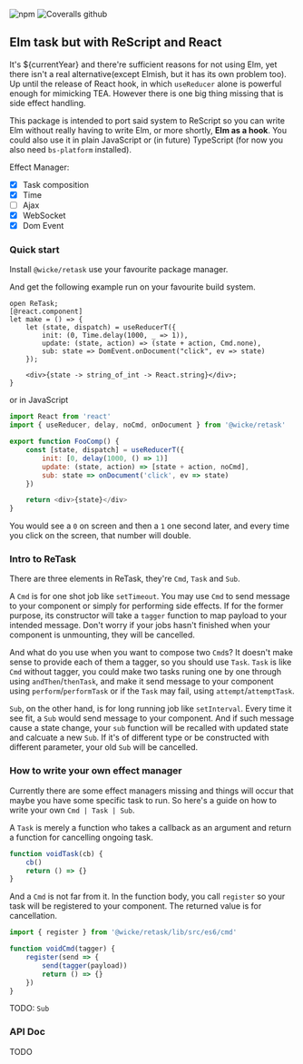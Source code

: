 ![npm](https://img.shields.io/npm/v/@wicke/retask?style=flat-square)
![Coveralls github](https://img.shields.io/coveralls/github/Austaras/retask?style=flat-square)
## Elm task but with ReScript and React

It's \${currentYear} and there're sufficient reasons for not using Elm, yet there isn't a real alternative(except Elmish, but it has its own problem too). Up until the release of React hook, in which `useReducer` alone is powerful enough for mimicking TEA. However there is one big thing missing that is side effect handling.

This package is intended to port said system to ReScript so you can write Elm without really having to write Elm, or more shortly, **Elm as a hook**. You could also use it in plain JavaScript or (in future) TypeScript (for now you also need `bs-platform` installed).

Effect Manager:

-   [x] Task composition
-   [x] Time
-   [ ] Ajax
-   [x] WebSocket
-   [x] Dom Event

### Quick start

Install `@wicke/retask` use your favourite package manager.

And get the following example run on your favourite build system.

```reasonml
open ReTask;
[@react.component]
let make = () => {
    let (state, dispatch) = useReducerT({
        init: (0, Time.delay(1000, _ => 1)),
        update: (state, action) => (state + action, Cmd.none),
        sub: state => DomEvent.onDocument("click", ev => state)
    });

    <div>{state -> string_of_int -> React.string}</div>;
}
```

or in JavaScript

```js
import React from 'react'
import { useReducer, delay, noCmd, onDocument } from '@wicke/retask'

export function FooComp() {
    const [state, dispatch] = useReducerT({
        init: [0, delay(1000, () => 1)]
        update: (state, action) => [state + action, noCmd],
        sub: state => onDocument('click', ev => state)
    })

    return <div>{state}</div>
}
```

You would see a `0` on screen and then a `1` one second later, and every time you click on the screen, that number will double.

### Intro to ReTask

There are three elements in ReTask, they're `Cmd`, `Task` and `Sub`.

A `Cmd` is for one shot job like `setTimeout`. You may use `Cmd` to send message to your component or simply for performing side effects. If for the former purpose, its constructor will take a `tagger` function to map payload to your intended message. Don't worry if your jobs hasn't finished when your component is unmounting, they will be cancelled.

And what do you use when you want to compose two `Cmd`s? It doesn't make sense to provide each of them a tagger, so you should use `Task`. `Task` is like `Cmd` without tagger, you could make two tasks runing one by one through using `andThen`/`thenTask`, and make it send message to your component using `perform`/`performTask` or if the `Task` may fail, using `attempt`/`attemptTask`.

`Sub`, on the other hand, is for long running job like `setInterval`. Every time it see fit, a `Sub` would send message to your component. And if such message cause a state change, your `sub` function will be recalled with updated state and calcuate a new `Sub`. If it's of different type or be constructed with different parameter, your old `Sub` will be cancelled.

### How to write your own effect manager

Currently there are some effect managers missing and things will occur that maybe you have some specific task to run. So here's a guide on how to write your own `Cmd | Task | Sub`.

A `Task` is merely a function who takes a callback as an argument and return a function for cancelling ongoing task.

```js
function voidTask(cb) {
    cb()
    return () => {}
}
```

And a `Cmd` is not far from it. In the function body, you call `register` so your task will be registered to your component. The returned value is for cancellation.

```js
import { register } from '@wicke/retask/lib/src/es6/cmd'

function voidCmd(tagger) {
    register(send => {
        send(tagger(payload))
        return () => {}
    })
}
```

TODO: `Sub`

### API Doc

TODO

